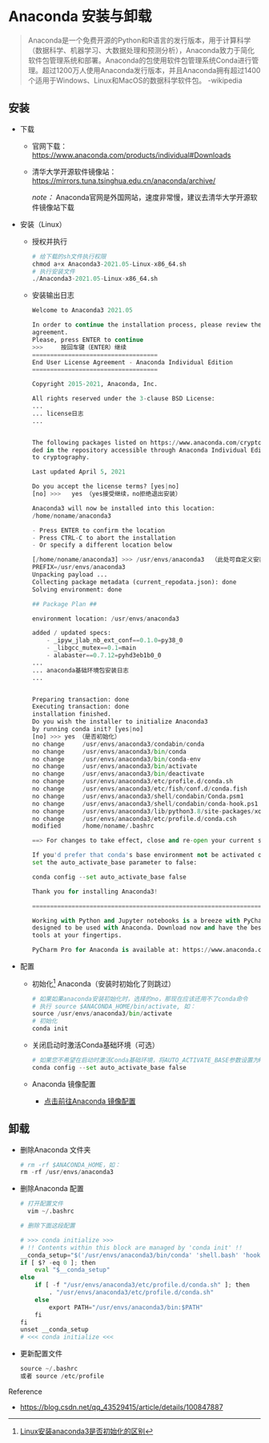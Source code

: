 # Anaconda 安装与卸载

> Anaconda是一个免费开源的Python和R语言的发行版本，用于计算科学（数据科学、机器学习、大数据处理和预测分析），Anaconda致力于简化软件包管理系统和部署。Anaconda的包使用软件包管理系统Conda进行管理。超过1200万人使用Anaconda发行版本，并且Anaconda拥有超过1400个适用于Windows、Linux和MacOS的数据科学软件包。     -wikipedia

## 安装

* 下载
  * 官网下载：<https://www.anaconda.com/products/individual#Downloads>
  * 清华大学开源软件镜像站：<https://mirrors.tuna.tsinghua.edu.cn/anaconda/archive/>

    *note：* Anaconda官网是外国网站，速度非常慢，建议去清华大学开源软件镜像站下载

* 安装（Linux）
  * 授权并执行

    ```python
    # 给下载的sh文件执行权限
    chmod a+x Anaconda3-2021.05-Linux-x86_64.sh
    # 执行安装文件
    ./Anaconda3-2021.05-Linux-x86_64.sh
    ```
  
  * 安装输出日志

    ```python
    Welcome to Anaconda3 2021.05

    In order to continue the installation process, please review the license
    agreement.
    Please, press ENTER to continue
    >>>     按回车键（ENTER）继续
    ===================================
    End User License Agreement - Anaconda Individual Edition
    ===================================

    Copyright 2015-2021, Anaconda, Inc.

    All rights reserved under the 3-clause BSD License:
    ...
    ... license日志
    ...


    The following packages listed on https://www.anaconda.com/cryptography are inclu
    ded in the repository accessible through Anaconda Individual Edition that relate
    to cryptography.

    Last updated April 5, 2021

    Do you accept the license terms? [yes|no]
    [no] >>>   yes （yes接受继续，no拒绝退出安装）

    Anaconda3 will now be installed into this location:
    /home/noname/anaconda3

    - Press ENTER to confirm the location
    - Press CTRL-C to abort the installation
    - Or specify a different location below

    [/home/noname/anaconda3] >>> /usr/envs/anaconda3  （此处可自定义安装路径，不填则为默认路径，一般在用户根目录）
    PREFIX=/usr/envs/anaconda3
    Unpacking payload ...
    Collecting package metadata (current_repodata.json): done                       
    Solving environment: done

    ## Package Plan ##

    environment location: /usr/envs/anaconda3

    added / updated specs:
        - _ipyw_jlab_nb_ext_conf==0.1.0=py38_0
        - _libgcc_mutex==0.1=main
        - alabaster==0.7.12=pyhd3eb1b0_0
    ...
    ... anaconda基础环境包安装日志
    ...


    Preparing transaction: done
    Executing transaction: done
    installation finished.
    Do you wish the installer to initialize Anaconda3
    by running conda init? [yes|no]
    [no] >>> yes （是否初始化）
    no change     /usr/envs/anaconda3/condabin/conda
    no change     /usr/envs/anaconda3/bin/conda
    no change     /usr/envs/anaconda3/bin/conda-env
    no change     /usr/envs/anaconda3/bin/activate
    no change     /usr/envs/anaconda3/bin/deactivate
    no change     /usr/envs/anaconda3/etc/profile.d/conda.sh
    no change     /usr/envs/anaconda3/etc/fish/conf.d/conda.fish
    no change     /usr/envs/anaconda3/shell/condabin/Conda.psm1
    no change     /usr/envs/anaconda3/shell/condabin/conda-hook.ps1
    no change     /usr/envs/anaconda3/lib/python3.8/site-packages/xontrib/conda.xsh
    no change     /usr/envs/anaconda3/etc/profile.d/conda.csh
    modified      /home/noname/.bashrc

    ==> For changes to take effect, close and re-open your current shell. <==

    If you'd prefer that conda's base environment not be activated on startup, 
    set the auto_activate_base parameter to false: 

    conda config --set auto_activate_base false

    Thank you for installing Anaconda3!

    ===========================================================================

    Working with Python and Jupyter notebooks is a breeze with PyCharm Pro,
    designed to be used with Anaconda. Download now and have the best data
    tools at your fingertips.

    PyCharm Pro for Anaconda is available at: https://www.anaconda.com/pycharm

    ```

* 配置
  * 初始化[^1] Anaconda（安装时初始化了则跳过）

    [^1]: [Linux安装anaconda3是否初始化的区别](https://blog.csdn.net/qq_41126685/article/details/105525408)

    ```python
    # 如果如果anaconda安装初始化时，选择的no，那现在应该还用不了conda命令
    # 执行 source $ANACONDA_HOME/bin/activate, 如：
    source /usr/envs/anaconda3/bin/activate
    # 初始化
    conda init
    ```

  * 关闭启动时激活Conda基础环境（可选）

    ```python
    # 如果您不希望在启动时激活Conda基础环境，将AUTO_ACTIVATE_BASE参数设置为FALSE：
    conda config --set auto_activate_base false
    ```

  * Anaconda 镜像配置
    * [点击前往Anaconda 镜像配置](https://www.cnblogs.com/librarookie/p/15376578.html "Anaconda 镜像配置")

## 卸载

* 删除Anaconda 文件夹

    ```python
    # rm -rf $ANACONDA_HOME，如：
    rm -rf /usr/envs/anaconda3
    ```

* 删除Anaconda 配置

  ```python
  # 打开配置文件
    vim ~/.bashrc
  
  # 删除下面这段配置

  # >>> conda initialize >>>
  # !! Contents within this block are managed by 'conda init' !!
  __conda_setup="$('/usr/envs/anaconda3/bin/conda' 'shell.bash' 'hook' 2> /dev/null)"
  if [ $? -eq 0 ]; then
      eval "$__conda_setup"
  else
      if [ -f "/usr/envs/anaconda3/etc/profile.d/conda.sh" ]; then
          . "/usr/envs/anaconda3/etc/profile.d/conda.sh"
      else
          export PATH="/usr/envs/anaconda3/bin:$PATH"
      fi
  fi
  unset __conda_setup
  # <<< conda initialize <<<
  ```

* 更新配置文件

  ```python
  source ~/.bashrc
  或者 source /etc/profile
  ```

Reference

* <https://blog.csdn.net/qq_43529415/article/details/100847887>
